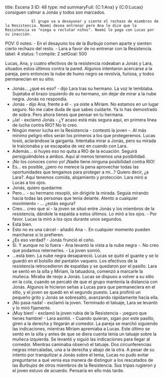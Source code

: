 title:          Escena 3
ID:             48
type:           md
summaryFull:    {C:1:Ana} y {C:0:Lucas} consiguen calmar a Jonás y todos son marcados.
                
                El grupo va a desayunar y siente el rechazo de miembros de la Resistencia. Noemí desea entrenar pero Ana le dice que la Resistencia se "niega a reclutar niños". Noemí lo paga con Lucas por su inacción.
POV:            0
notes:          - En el desayuno los de la *Burbuja* comen aparte y sienten cierto rechazo del resto.
                - Lara a favor de no entrenar con la Resistencia.
label:          4
status:         1
compile:        2
setGoal:        500


Lucas, Ana, y cuatro efectivos de la resistencia rodeaban a Jonás y Lara, situados estos últimos contra la pared. Algunos intentaron acercarse a la pareja, pero entonces la nube de humo negro se revolvía, furiosa, y todos permanecían en su sitio.
- Jonás... ¿qué es eso? - dijo Lara tras su hermano. La voz le temblaba. Sujetaba el brazo izquierdo de su hermano, sin dejar de mirar a la nube negra.
Jonás no respondía.
- Jonás - dijo Ana, frente a él -. ya oíste a Miriam. No estamos en un lugar seguro. No me cabe duda de que sabes cuidarte. Ya lo has demostrado de sobra. Pero ahora tienes que pensar en tu hermana.
- ¡Ja! - exclamó Jonás - ¿Y acaso está más segura aquí, en primera línea de lucha contra RIO? No lo creo.
- Ningún menor lucha en la Resistencia - contestó la joven -. Al más mínimo peligro ellos serán los primeros a los que protegeremos.
Lucas tosió, aclarándose la garganta. Intentaba mirar a Jonás, pero su mirada le traicionaba y se escapaba de vez en cuando con Lara.
- Además... si huyes eso no quita a RIO de la ecuación. Seguirá persiguiéndoles a ambos. Aquí al menos tenemos una posibilidad.
- ¡No los conoces como yo! ¡Nadie tiene ninguna posibilidad contra RIO!
- Es... es posible, ¿pero no merece la pena aprovechar todas las oportunidades que tengamos para proteger a mi...? Quiero decir, ¿a Lara?. Aquí tenemos comida, alojamiento y protección.
Lara miró a Lucas a los ojos.
- Jonás, quiero quedarme.
- Pero... - su hermano resopló, sin dirigirle la mirada. Seguía mirando hacia todas las personas que tenía delante. Atento a cualquier movimiento - ... ¿estás segura?
- Creo... creo que sí - la joven se situó entre Jonás y los miembros de la resistencia, dándole la espalda a estos últimos. Lo miró a los ojos. - Por favor.
Lucas la miró a los ojos durante unos segundos.
- Está bien.
- Esto no es una cárcel - añadió Ana -. En cualquier momento pueden marcharse si lo prefieren.
- ¿Es eso verdad? - Jonás frunció el ceño.
- Sí. Y aunque no lo fuera - Ana levantó la vista a la nube negra -. No creo que podamos reternerles. - La joven sonrió.
- ...está bien.
La nube negra desapareció. Lucas se quitó el guante y se lo guardó en el bolsillo del pantalón vaquero. Los efectivos de la resistencia retrocedieron de espaldas y se quedaron por el pasillo. Lara se sentó en la silla y Miriam, la tatuadora, comenzó a marcarle la muñeca. Miraba de reojo a Jonás.
Lucas se dispuso a volver a su sitio en la cola, cuando se percató de que el grupo mantenía la distancia con Jonás.  Algunos le hicieron señas a Lucas para que permaneciera en el sitio, y el joven se quedó en el segundo puesto.
Lara profirió un pequeño grito y Jonás se sobresaltó, avanzando rápidamente hacia ella.
- ¡No pasa nada! - exclamó la joven.
Terminado el tatuaje, Lara se levantó y lo miró fijamente.
- ¡Muy bien! - exclamó la joven rubia de la Resistencia - ¡seguro que tienes hambre! - Lara asintió. - Cuando quieran, sigan por este pasillo, giren a la derecha y llegarán al comedor.
La pareja se marchó siguiendo las indicaciones, mientras Miriam apremiaba a Lucas. Este último se sentó en la silla y antes de que se diera cuenta tenía un tatuaje sobre la muñeca izquierda.
Se levantó y siguió las indicaciones para llegar al comedor. Mientras caminaba observó el tatuaje. Dos circunferencias negras intercaladas, una a la derecha y abajo de la otra.
A pesar de su intento por tranquilizar a Jonás sobre el tema, Lucas no pudo evitar preguntarse a qué venía esa manera de distinguir a los rescatados de las *Burbujas* de otros miembros de la Resistencia.
Sus tripas rugieron y el joven estuvo de acuerdo. Pensaría en ello más tarde.
